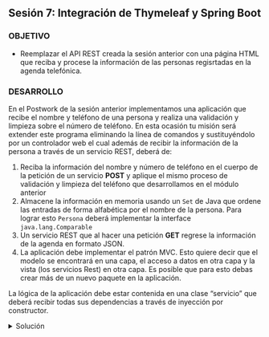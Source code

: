 ## Sesión 7: Integración de Thymeleaf y Spring Boot

### OBJETIVO

- Reemplazar el API REST creada la sesión anterior con una página HTML que reciba y procese la información de las personas regisrtadas en la agenda telefónica.

### DESARROLLO

En el Postwork de la sesión anterior implementamos una aplicación que recibe el nombre y teléfono de una persona y realiza una validación y limpieza sobre el número de teléfono. En esta ocasión tu misión será extender este programa eliminando la línea de comandos y sustituyéndolo por un controlador web el cual además de recibir la información de la persona a través de un servicio REST, deberá de: 

1. Reciba la información del nombre y número de teléfono en el cuerpo de la petición de un servicio **POST** y aplique el mismo proceso de validación y limpieza del teléfono que desarrollamos en el módulo anterior
1. Almacene la información en memoria usando un `Set` de Java que ordene las entradas de forma alfabética por el nombre de la persona. Para lograr esto `Persona` deberá implementar la interface `java.lang.Comparable`
1. Un servicio REST que al hacer una petición **GET** regrese la información de la agenda en formato JSON.
1. La aplicación debe implementar el patrón MVC. Esto quiere decir que el modelo se encontrará en una capa, el acceso a datos en otra capa y la vista (los servicios Rest) en otra capa. Es posible que para esto debas crear más de un nuevo paquete en la aplicación. 


La lógica de la aplicación debe estar contenida en una clase “servicio” que deberá recibir todas sus dependencias a través de inyección por constructor.

<details>
  <summary>Solución</summary>

  
Crea un proyecto usando Spring Initializr desde el IDE IntelliJ Idea como lo hiciste en la primera sesión. Selecciona las siguientes opciones:

    Grupo, artefacto y nombre del proyecto.
    Tipo de proyecto: **Gradle**.
    Lenguaje: **Java**.
    Forma de empaquetar la aplicación: **jar**.
    Versión de Java: **11** o superior.

![imagen](img/img_01.png)

En la siguiente ventana selecciona `Spring Web` como la única dependencias del proyecto y presiona el botón `Finish`.

![imagen](img/img_02.png)

Crea cuatro nuevos paquetes dentro de la aplicación: `model` que contendrá el modelo de datos de la aplicación; `controller` que tendrá el controlador principal de la aplicación; `persistence` que contendrá las clases de acceso a datos; y `service` que tendrá los servicios con la lógica de la aplicación.

![imagen](img/img_03.png)

Dentro del paquete `model` replica la clase `Persona` del postwork de la sesión anterior. Sobreescribe dos nuevos métodos: `equals` y `hashCode` usando el nombre de la persona. Esto nos ayudará a que el `Set` en el que almacenaremos la información de la agenda no tenga personas repetidas:

```java
public class Persona {
    private String nombre;
    private String telefono;

    public Persona() {
    }

    public Persona(String nombre, String telefono) {
        this.nombre = nombre;
        this.telefono = telefono;
    }

    public String getNombre() {
        return nombre;
    }

    public void setNombre(String nombre) {
        this.nombre = nombre;
    }

    public String getTelefono() {
        return telefono;
    }

    public void setTelefono(String telefono) {
        this.telefono = telefono;
    }

    @Override
    public String toString() {
        return "Persona{" +
                "nombre='" + nombre + '\'' +
                ", telefono='" + telefono + '\'' +
                '}';
    }

    @Override
    public boolean equals(Object o) {
        if (this == o) return true;
        if (o == null || getClass() != o.getClass()) return false;
        Persona persona = (Persona) o;
        return nombre.equals(persona.nombre);
    }

    @Override
    public int hashCode() {
        return Objects.hash(nombre);
    }
}
```

`Persona` debe implementar también la interface `java.lang.Comparable` usando el `nombre` de la persona. Esto permitirá que la lista de personas en la agenda se ordene de forma automática usando este atributo:

```java
@Override
public class Persona implements Comparable<Persona> {
    private String nombre;
    private String telefono;

    public Persona() {
    }

    public Persona(String nombre, String telefono) {
        this.nombre = nombre;
        this.telefono = telefono;
    }

    public String getNombre() {
        return nombre;
    }

    public void setNombre(String nombre) {
        this.nombre = nombre;
    }

    public String getTelefono() {
        return telefono;
    }

    public void setTelefono(String telefono) {
        this.telefono = telefono;
    }

    @Override
    public String toString() {
        return "Persona{" +
                "nombre='" + nombre + '\'' +
                ", telefono='" + telefono + '\'' +
                '}';
    }

    @Override
    public boolean equals(Object o) {
        if (this == o) return true;
        if (o == null || getClass() != o.getClass()) return false;
        Persona persona = (Persona) o;
        return nombre.equals(persona.nombre);
    }

    @Override
    public int hashCode() {
        return Objects.hash(nombre);
    }

    @Override
    public int compareTo(Persona o) {
        return this.nombre.compareTo(o.nombre);
    }
}
```

En el paquete `persistence` crea una nueva clase llamada `AgendaMemoryDao`, esta representará la clase de acceso a datos. En esta sesión la información se almacenará en un `SortedSet` el cual se destruirá al detener la aplicación.

```java
public class AgendaMemoryDao {

    private static final SortedSet<Persona> personas = new TreeSet<>();
}
```

Agrega dos métodos a esta clase, uno que reciba un objeto de tipo `Persona` y lo agregue al `SortedSet` y otro que regrese este `SortedSet`:

```java
public class AgendaMemoryDao {

    private static final SortedSet<Persona> personas = new TreeSet<>();

    public Persona guardaPersona(Persona persona) {
        personas.add(persona);
        return persona;
    }

    public Set<Persona> getPersonas() {
        return personas;
    }
}
```

Para terminar, decora la clase `AgendaMemoryDao` con la anotación `@Repository`, con esto le indicamos a Spring que esta clase debe ser tratada como un **Bean** y su propósito es el acceso a datos.

```java
@Repository
public class AgendaMemoryDao {

    private static final SortedSet<Persona> personas = new TreeSet<>();

    public Persona guardaPersona(Persona persona) {
        personas.add(persona);
        return persona;
    }

    public Set<Persona> getPersonas() {
        return personas;
    }
}
```

Dentro del paquete `service` replica la clase `ValidadorTelefono` de la sesión anterior:

```java
@Service
public class ValidadorTelefono {

    private static final Pattern PATTERN_TELEFONO = Pattern.compile("^(\\d{2,4}[- .]?){2}\\d{4}$");

    public boolean isValido(String telefono) {
        return PATTERN_TELEFONO.matcher(telefono).matches();
    }

    public String limpiaNumero(String telefono){
        return telefono.replaceAll("[^0-9]", "");
    }
}
```

Y dentro de este mismo paquete agrega una nueva clase `AgendaService` la cual reciba una instancia de `ValidadorTelefono` y `AgendaMemoryDao` por medio de inyección de constructor:

```java
public class AgendaService {

    private final ValidadorTelefono validadorTelefono;
    private final AgendaMemoryDao agendaDao;

    @Autowired
    public AgendaService(ValidadorTelefono validadorTelefono, AgendaMemoryDao agendaDao) {
        this.validadorTelefono = validadorTelefono;
        this.agendaDao = agendaDao;
    }
}
```

Agrega un primer método a esta clase que se encargará de recibir como parámetro una persona, validar si el número de teléfono es válido, en cuyo caso eliminará cualquier caracter no numérico y lo guardará en la agenda. Si el teléfono no es válido entonces deberá regresar `null` como valor; de esta forma sabremos que el teléfono no es válido. En módulos posteriores aprenderás una forma mejor de manejar estas validaciones.

```java
    public Persona guardaPersona(Persona persona) {

        if (!validadorTelefono.isValido(persona.getTelefono())) {
            return null;
        }
        String telefono = validadorTelefono.limpiaNumero(persona.getTelefono());

        persona.setTelefono(telefono);

        return agendaDao.guardaPersona(persona);
    }
```

El segundo método será más sencillo, simplemente usará la instancia de `AgendaMemoryDao` para regresar la lista de todas las personas contenidas en la agenda.

```java
    public Set<Persona> getPersonas() {
        return agendaDao.getPersonas();
    }
```

No olvides decorar esta clase con la anotación `@Service`

```java
@Service
public class AgendaService {

    private final ValidadorTelefono validadorTelefono;
    private final AgendaMemoryDao agendaDao;

    @Autowired
    public AgendaService(ValidadorTelefono validadorTelefono, AgendaMemoryDao agendaDao) {
        this.validadorTelefono = validadorTelefono;
        this.agendaDao = agendaDao;
    }

    public Persona guardaPersona(Persona persona) {

        if (!validadorTelefono.isValido(persona.getTelefono())) {
            return null;
        }
        String telefono = validadorTelefono.limpiaNumero(persona.getTelefono());

        persona.setTelefono(telefono);

        return agendaDao.guardaPersona(persona);
    }

    public Set<Persona> getPersonas() {
        return agendaDao.getPersonas();
    }
}
```

Para terminar, debemos crear una nueva clase en el paquete `controller` la cual recibirá las peticiones de nuestros clientes. Esta clase debe estar decorada con las anotaciones `@RestController` y `@RequestMapping`:

@RestController
@RequestMapping("/api/v1/agenda")
public class AgendaController {

}

Además, debe tener una instancia de `AgendaService` que reciba por medio de la inyección de constructor:

```java

private final AgendaService agendaService;

@Autowired
public AgendaController(AgendaService agendaService) {
    this.agendaService = agendaService;
}
```

El primer método que implementaremos regresará la lista completa de `Persona`s que estén registradas en la agenda. Esta corresponderá a un método HTTP **GET**:

```java
@GetMapping
public ResponseEntity<Set<Persona>> getPersonas(){
  return ResponseEntity.ok(agendaService.getPersonas());
}
```

El segundo método de esta clase recibirá un objeto de tipo `Persona`, en el cuerpo de una petición HTTP **POST**, el cual guardará. Si obtiene un valor nulo quiere decir que algo no fue correcto al momento de almacenar la información y regresará un error. Si obtiene un nuevo objeto `Persona` lo regresará en la respuesta. En módulos posteriores aprenderás una mejor forma de manejar estos errores.

```java
    @PostMapping
    public ResponseEntity<Persona> guardaPersona(@RequestBody Persona persona) {
        Persona resultado = agendaService.guardaPersona(persona);

        if (resultado == null) {
            return ResponseEntity.badRequest().build();
        }

        return ResponseEntity.ok(resultado);
    }
```

La clase completa queda de la siguiente forma:
```java
@RestController
@RequestMapping("/api/v1/agenda")
public class AgendaController {

    private final AgendaService agendaService;

    @Autowired
    public AgendaController(AgendaService agendaService) {
        this.agendaService = agendaService;
    }

    @PostMapping
    public ResponseEntity<Persona> guardaPersona(@RequestBody Persona persona) {
        Persona resultado = agendaService.guardaPersona(persona);

        if (resultado == null) {
            return ResponseEntity.badRequest().build();
        }

        return ResponseEntity.ok(resultado);
    }

    @GetMapping
    public ResponseEntity<Set<Persona>> getPersonas(){
        return ResponseEntity.ok(agendaService.getPersonas());
    }
}
```
Ahora ejecuta la aplicación y desde postman envía una petición **POST** a esta URL: [http://localhost:8080/api/v1/agenda](http://localhost:8080/api/v1/agenda):

```json
{
    "nombre": "Beto",
    "telefono": "5512345678"
}
```

Debes obtener la siguiente salida en Postman:

![imagen](img/img_04.png)


Si ahora consultas la lista de personas registradas debes obtener la siguiente salida [http://localhost:8080/api/v1/agenda](http://localhost:8080/api/v1/agenda):

![imagen](img/img_05.png)

Continúa agregando más registros para que veas como poco a poco se va llenando la agenda con la información proporcionada.

![imagen](img/img_06.png)


</details>
